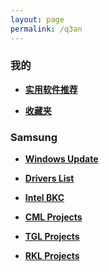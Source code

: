 ```yaml
---
layout: page
permalink: /q3an
---
```


### 我的
* **[实用软件推荐](/software)** 

* **[收藏夹](/links)** 

### Samsung
* **[Windows Update](/samsung/wu)** 

* **[Drivers List](/samsung/items)** 

* **[Intel BKC](/samsung/bkc)** 

* **[CML Projects](/samsung/cml)** 

* **[TGL Projects](/samsung/tgl)** 

* **[RKL Projects](/samsung/rkl)** 
